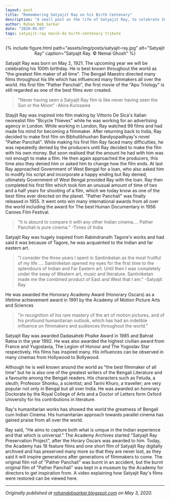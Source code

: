 ```yaml
---
layout: post
title: "Remembering Satyajit Ray on his Birth Centenary"
description: "A small post on the life of Satyajit Ray, to celebrate 100 years of the legendary filmmaker."
author: Rohan Deb Sarkar
date: "2020-05-03"
tags: satyajit-ray manik-da birth-centenary tribute
---
```


<center>
{% include figure.html path="assets/img/posts/satyajit-ray.jpg" alt="Satyajit Ray" caption="Satyajit Ray. &copy; Nemai Ghosh" %}
</center>

Satyajit Ray was born on May 2, 1921. The upcoming year we will be celebrating his 100th birthday. He is best known throughout the world as "the greatest film maker of all time". The Bengali Maestro directed many films throughout his life which has influenced many filmmakers all over the world. His first film "Pather Panchali", the first movie of the "Apu Triology" is still regarded as one of the best films ever created.

> "Never having seen a Satyajit Ray film is like never having seen the Sun or the Moon" -Akira Kurosawa

Stayjit Ray was inspired into film making by Vittorio De Sica's Italian neorealist film "Bicycle Thieves" while he was working for an advertising agency in London. While working in London, Ray watched 99 films and had made his mind for becoming a filmmaker. After returning back to India, Ray decided to make first film on Bibhutibhushan Bandyopadhyay's novel "Pather Panchali". While making his first film Ray faced many difficulties, he was repeatedly denied by the producers until Ray decided to make the film with his own money. But soon realised that the amount he had with him was not enough to make a film. He then again approached the producers, this time also they denied him or asked him to change how the film ends. At last Ray approached Government of West Bengal for a loan, who also asked him to modify his script and incorporate a happy ending but Ray denied, ultimately Government of West Bengal provided Ray with the loan. Ray then completed his first film which took him an unusual amount of time of two and a half years for shooting of a film, which we today know as one of the best films ever directed on the planet. "Pather Panchali" was finally released in 1955. It went onto win many international awards from all over the world including the award for The best Human Documentary in 1956 Cannes Film Festival.

> "It is absurd to compare it with any other Indian cinema…. Pather Panchali is pure cinema." -Times of India

Satyajit Ray was hugely inspired from Rabindranath Tagore's works and had said it was because of Tagore, he was acquainted to the Indian and far eastern art.

> "I consider the three years I spent in Santiniketan as the most fruitful of my life …. Santiniketan opened my eyes for the first time to the splendours of Indian and Far Eastern art. Until then I was completely under the sway of Western art, music and literature. Santiniketan made me the combined product of East and West that I am." -Satyajit Ray

He was awarded the Honorary Academy Award (Honorary Oscars) as a lifetime achievement award in 1991 by the Academy of Motion Picture Arts and Sciences

> "in recognition of his rare mastery of the art of motion pictures, and of his profound humanitarian outlook, which has had an indelible influence on filmmakers and audiences throughout the world."

Satyajit Ray was awarded Dadasaheb Phalke Award in 1985 and Bahrat Ratna in the year 1992. He was also awarded the highest civilian award from France and Yugoslavia, The Legion of Honour and The Yugoslav Star respectively. His films has inspired many. His influences can be observed in many cinemas from Hollywood to Bollywood.

Although he is well known around the world as "the best filmmaker of all time" but he is also one of the greatest writers of the Bengali Literature and a favourite among the Bengali readers. His characters such as Feluda, a sleuth; Professor Shonku, a scientist; and Tarini Khuro, a traveller; are very popular not only in Bengal but all over India. He was awarded an honorary Doctorate by the Royal College of Arts and a Doctor of Letters form Oxford University for his contributions in literature.

Ray's humanitarian works has showed the world the greatness of Bengali cum Indian Cinema. His humanitarian approach towards parallel cinema has gained praise from all over the world.

Ray said, "He aims to capture both what is unique in the Indian experience and that which is universal."
The Academy Archives started "Satyajit Ray Preservation Project", after the Horary Oscars was awarded to him. Today, the Academy has 18 feature films and one short film of Satyajit Ray digitally archived and has preserved many more so that they are never lost, as they said it will inspire generations after generations of filmmakers to come. The original film roll of "Pather Panchali" was burnt in an accident, but the burnt original film of "Pather Panchali" was kept in a museum by the Academy for directors to get inspiration from. A video explaining how Satyajit Ray's films were restored can be viewed here.

<hr>

*Originally published at <a href="https://rohandebsarkar.blogspot.com/2020/05/remembering-satyajit-ray-on-his-birth.html">rohandebsarkar.blogspot.com</a> on May 3, 2020.*
